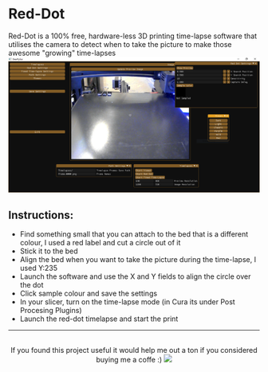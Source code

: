 # Red-Dot
Red-Dot is a 100% free, hardware-less 3D printing time-lapse software that utilises the camera to detect when to take the picture to make those awesome "growing" time-lapses
![mainScreen](https://github.com/hamolicious/Red-Dot/blob/main/screenshots/main_screen_screenshot.png?raw=true)

## Instructions:
- Find something small that you can attach to the bed that is a different colour, I used a red label and cut a circle out of it
- Stick it to the bed
- Align the bed when you want to take the picture during the time-lapse, I used Y:235
- Launch the software and use the X and Y fields to align the circle over the dot
- Click sample colour and save the settings
- In your slicer, turn on the time-lapse mode (in Cura its under Post Procesing Plugins)
- Launch the red-dot timelapse and start the print

---

<p align="center">
<br>
If you found this project useful it would help me out a ton if you considered buying me a coffe :)
<a href="https://www.buymeacoffee.com/hamolicious">
<img src="https://github.com/appcraftstudio/buymeacoffee/raw/master/Images/snapshot-bmc-button.png" width="300">
</a>
</p>
